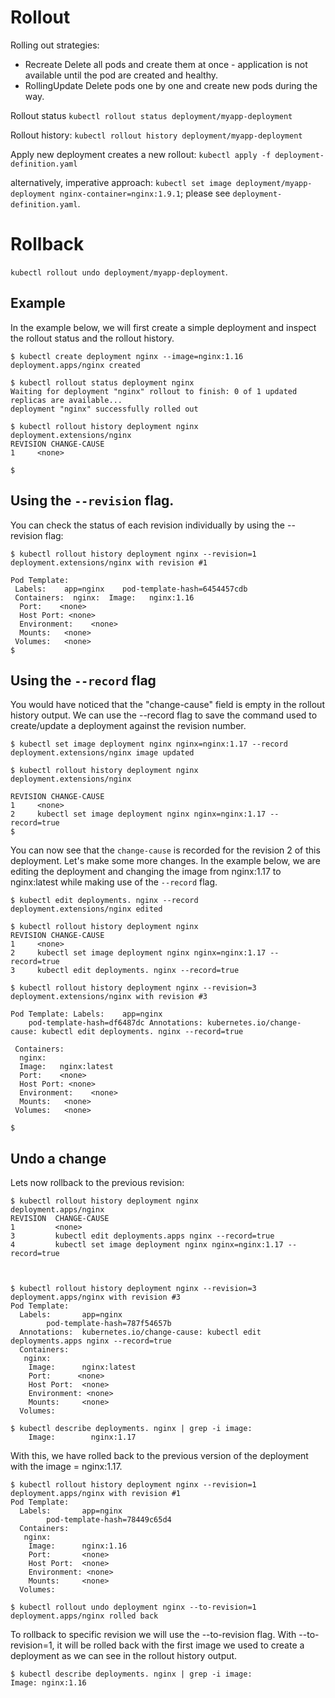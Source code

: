 # Rollout

Rolling out strategies:
 - Recreate
   Delete all pods and create them at once - application is not available until the pod are created and healthy.
 - RollingUpdate
   Delete pods one by one and create new pods during the way.

Rollout status
`kubectl rollout status deployment/myapp-deployment`

Rollout history:
`kubectl rollout history deployment/myapp-deployment`

Apply new deployment creates a new rollout:
`kubectl apply -f deployment-definition.yaml`

alternatively, imperative approach:
`kubectl set image deployment/myapp-deployment nginx-container=nginx:1.9.1`; please see `deployment-definition.yaml`.

# Rollback
`kubectl rollout undo deployment/myapp-deployment`.

## Example
In the example below, we will first create a simple deployment and inspect the rollout status and the rollout history.
```
$ kubectl create deployment nginx --image=nginx:1.16
deployment.apps/nginx created
 
$ kubectl rollout status deployment nginx
Waiting for deployment "nginx" rollout to finish: 0 of 1 updated replicas are available...
deployment "nginx" successfully rolled out
 
$ kubectl rollout history deployment nginx
deployment.extensions/nginx
REVISION CHANGE-CAUSE
1     <none>

$
```

## Using the `--revision` flag.
You can check the status of each revision individually by using the --revision flag:

```
$ kubectl rollout history deployment nginx --revision=1
deployment.extensions/nginx with revision #1
 
Pod Template:
 Labels:    app=nginx    pod-template-hash=6454457cdb
 Containers:  nginx:  Image:   nginx:1.16
  Port:    <none>
  Host Port: <none>
  Environment:    <none>
  Mounts:   <none>
 Volumes:   <none>
$ 
```

## Using the `--record` flag
You would have noticed that the "change-cause" field is empty in the rollout history output. We can use the --record flag to save the command used to create/update a deployment against the revision number.

```
$ kubectl set image deployment nginx nginx=nginx:1.17 --record
deployment.extensions/nginx image updated
 
$ kubectl rollout history deployment nginx
deployment.extensions/nginx
 
REVISION CHANGE-CAUSE
1     <none>
2     kubectl set image deployment nginx nginx=nginx:1.17 --record=true
$
```


You can now see that the `change-cause` is recorded for the revision 2 of this deployment.
Let's make some more changes. In the example below, we are editing the deployment and changing the image from nginx:1.17 to nginx:latest while making use of the `--record` flag.

```
$ kubectl edit deployments. nginx --record
deployment.extensions/nginx edited
 
$ kubectl rollout history deployment nginx
REVISION CHANGE-CAUSE
1     <none>
2     kubectl set image deployment nginx nginx=nginx:1.17 --record=true
3     kubectl edit deployments. nginx --record=true
 
$ kubectl rollout history deployment nginx --revision=3
deployment.extensions/nginx with revision #3
 
Pod Template: Labels:    app=nginx
    pod-template-hash=df6487dc Annotations: kubernetes.io/change-cause: kubectl edit deployments. nginx --record=true
 
 Containers:
  nginx:
  Image:   nginx:latest
  Port:    <none>
  Host Port: <none>
  Environment:    <none>
  Mounts:   <none>
 Volumes:   <none>
 
$
```

## Undo a change

Lets now rollback to the previous revision:

```
$ kubectl rollout history deployment nginx
deployment.apps/nginx 
REVISION  CHANGE-CAUSE
1         <none>
3         kubectl edit deployments.apps nginx --record=true
4         kubectl set image deployment nginx nginx=nginx:1.17 --record=true
 
 
 
$ kubectl rollout history deployment nginx --revision=3
deployment.apps/nginx with revision #3
Pod Template:
  Labels:       app=nginx
        pod-template-hash=787f54657b
  Annotations:  kubernetes.io/change-cause: kubectl edit deployments.apps nginx --record=true
  Containers:
   nginx:
    Image:      nginx:latest
    Port:      <none> 
    Host Port:  <none>
    Environment: <none>       
    Mounts:     <none>
  Volumes:      
 
$ kubectl describe deployments. nginx | grep -i image:
    Image:        nginx:1.17
```


With this, we have rolled back to the previous version of the deployment with the image = nginx:1.17.
```
$ kubectl rollout history deployment nginx --revision=1
deployment.apps/nginx with revision #1
Pod Template:
  Labels:       app=nginx
        pod-template-hash=78449c65d4
  Containers:
   nginx:
    Image:      nginx:1.16
    Port:       <none> 
    Host Port:  <none>
    Environment: <none>     
    Mounts:     <none>
  Volumes:      
 
$ kubectl rollout undo deployment nginx --to-revision=1
deployment.apps/nginx rolled back
```

To rollback to specific revision we will use the --to-revision flag.
With --to-revision=1, it will be rolled back with the first image we used to create a deployment as we can see in the rollout history output.

```
$ kubectl describe deployments. nginx | grep -i image:
Image: nginx:1.16
```
